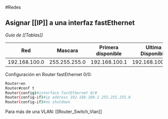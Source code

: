 #Redes 

## Asignar [[IP]] a una interfaz fastEthernet

*Guía de [[Tablas]]*

| Red           | Mascara       | Primera disponible | Ultima Disponible | Difusión        |
| ------------- | ------------- | ------------------ | ----------------- | --------------- |
| 192.168.100.0 | 255.255.255.0 | 192.168.100.1      | 192.168.100.254   | 192.168.100.255 |

Configuración en Router fastEthernet 0/0:

```bash
Router>en
Router#conf t
Router(config)#interface fastEthernet 0/0
Router(config-if)#ip address 192.168.100.1 255.255.255.0
Router(config-if)#no shutdown
```

Para más de una VLAN: [[Router_Switch_Vlan]]